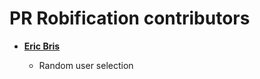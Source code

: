 PR Robification contributors
============================================

* **[Eric Bris ](https://github.com/ericbrisrubio)**

  * Random user selection

